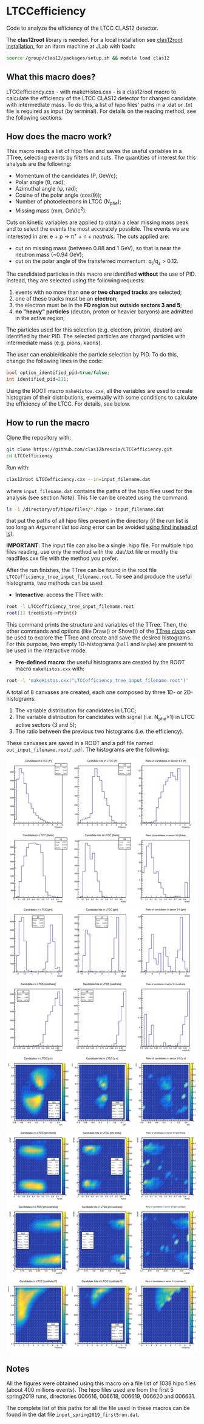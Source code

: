 # LTCCefficiency

Code to analyze the efficiency of the LTCC CLAS12 detector.

The **clas12root** library is needed. For a local installation see [clas12root installation](https://github.com/clas12brescia/LTCCefficiency/blob/main/misc/clas12root_installation.md), for an ifarm machine at JLab with bash:
```bash
source /group/clas12/packages/setup.sh && module load clas12
```

## What this macro does?

LTCCefficiency.cxx - with makeHistos.cxx - is a clas12root macro to calculate the efficiency of the LTCC CLAS12 detector for charged 
candidate with intermediate mass.
To do this, a list of hipo files' paths in a .dat or .txt file is required as input (by terminal).
For details on the reading method, see the following sections. 

## How does the macro work?

This macro reads a list of hipo files and saves the useful variables in a TTree, selecting events by filters and cuts.
The quantities of interest for this analysis are the following:

* Momentum of the candidates (P, GeV/c);
* Polar angle (&theta;, rad);
* Azimuthal angle (&phi;, rad);
* Cosine of the polar angle (cos(&theta;));
* Number of photoelectrons in LTCC (N<sub>phe</sub>);
* Missing mass (mm, GeV/c<sup>2</sup>).

Cuts on kinetic variables are applied to obtain a clear missing mass peak and to select the events the most accurately possible.
The events we are interested in are: e + p &rarr; &pi;<sup>+</sup> + n + *neutrals*.
The cuts applied are:

* cut on missing mass (between 0.88 and 1 GeV), so that is near the neutron mass (~0.94 GeV);
* cut on the polar angle of the transferred momentum: q<sub>t</sub>/q<sub>z</sub> > 0.12.

The candidated particles in this macro are identified **without** the use of PID. 
Instead, they are selected using the following requests:

1. events with no more than **one or two charged tracks** are selected;
1. one of these tracks must be an **electron**;
1. the electron must be in the **FD region** but **outside sectors 3 and 5**;
1. **no "heavy" particles** (deuton, proton or heavier baryons) are admitted in the active region;

The particles used for this selection (e.g. electron, proton, deuton) are identified by their PID.
The selected particles are charged particles with intermediate mass (e.g. pions, kaons).

The user can enable/disable the particle selection by PID. To do this, change the following lines in the code:

```c++
bool option_identified_pid=true/false;
int identified_pid=211;
```

Using the ROOT macro `makeHistos.cxx`, all the variables are used to create histogram of their distributions, eventually with some conditions to 
calculate the efficiency of the LTCC. For details, see below.

## How to run the macro

Clone the repository with:
```bash
git clone https://github.com/clas12brescia/LTCCefficiency.git
cd LTCCefficiency
```
Run with:
```bash
clas12root LTCCefficiency.cxx --in=input_filename.dat   
```
where `input_filename.dat` contains the paths of the hipo files used for the analysis (see section *Note*).
This file can be created using the command:
```bash
ls -1 /directory/of/hipo/files/*.hipo > input_filename.dat
```
that put the paths of all hipo files present in the directory (if the run list is too long an *Argument list too long* error can be avoided [using find instead of ls](./using_find_instead_of_ls.md)).

**IMPORTANT**: 
The input file can also be a single .hipo file. For multiple hipo files reading, use only the method with the .dat/.txt file or modify the readfiles.cxx file with the method you prefer.


After the run finishes, the TTree can be found in the root file `LTCCefficiency_tree_input_filename.root`.
To see and produce the useful histograms, two methods can be used:
* **Interactive**: access the TTree with:
```bash
root -l LTCCefficiency_tree_input_filename.root
root[1] treeHisto->Print()
```
This command prints the structure and variables of the TTree. 
Then, the other commands and options (like Draw() or Show()) of the [TTree class](https://root.cern.ch/doc/master/classTTree.html) can be used to explore the TTree and create and save the desired histograms.
For this purpose, two empty 1D-histograms (`hall` and `hnphe`) are present to be used in the interactive mode.
* **Pre-defined macro**: the useful histograms are created by the ROOT macro `makeHistos.cxx` with:
```bash
root -l 'makeHistos.cxx("LTCCefficiency_tree_input_filename.root")'
```

A total of 8 canvases are created, each one composed by three 1D- or 2D-histograms:
1. The variable distribution for candidates in LTCC;
1. The variable distribution for candidates with signal (i.e. N<sub>phe</sub>>1) in LTCC active sectors (3 and 5);
1. The ratio between the previous two histograms (i.e. the efficiency).
 
These canvases are saved in a ROOT and a pdf file named `out_input_filename.root/.pdf`.
The histograms are the following:

![](./fig/5run_can0-1.png)
![](./fig/5run_can1-1.png)
![](./fig/5run_can2-1.png)
![](./fig/5run_can3-1.png)
![](./fig/5run_can24-1.png)
![](./fig/5run_can25-1.png)
![](./fig/5run_can26-1.png)
![](./fig/5run_can27-1.png)

## Notes

All the figures were obtained using this macro on a file list of 1038 hipo files (about 400 millions events).
The hipo files used are from the first 5 spring2019 runs, directories 006616, 006618, 006619, 006620 and 006631. 

The complete list of this paths for all the file used in these macros can be found in the dat file `input_spring2019_first5run.dat`.

